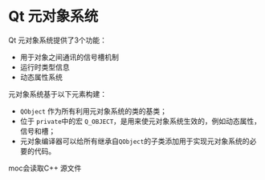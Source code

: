 # Qt 元对象系统

Qt 元对象系统提供了3个功能：

* 用于对象之间通讯的信号槽机制
* 运行时类型信息
* 动态属性系统

元对象系统基于以下元素构建：

* `QObject` 作为所有利用元对象系统的类的基类；
* 位于 `private`中的宏 `Q_OBJECT`，是用来使元对象系统生效的，例如动态属性，信号和槽；
* 元对象编译器可以给所有继承自`QObject`的子类添加用于实现元对象系统的必要的代码。

moc会读取C++ 源文件